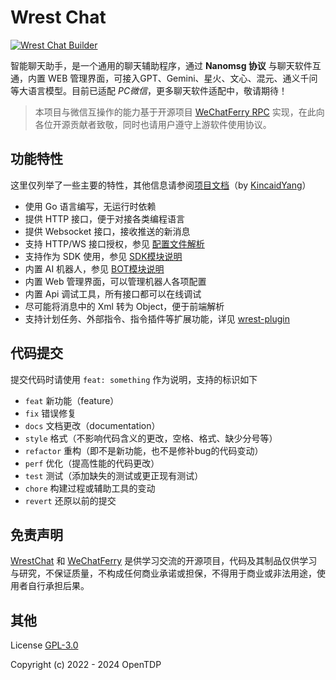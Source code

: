 # Wrest Chat

[![Wrest Chat Builder](https://github.com/opentdp/wrest-chat/actions/workflows/release.yml/badge.svg)](https://github.com/opentdp/wrest-chat/actions/workflows/release.yml)

智能聊天助手，是一个通用的聊天辅助程序，通过 **Nanomsg 协议** 与聊天软件互通，内置 WEB 管理界面，可接入GPT、Gemini、星火、文心、混元、通义千问等大语言模型。目前已适配 *PC微信*，更多聊天软件适配中，敬请期待！

> 本项目与微信互操作的能力基于开源项目 [WeChatFerry RPC](https://github.com/lich0821/WeChatFerry/tree/master/WeChatFerry) 实现，在此向各位开源贡献者致敬，同时也请用户遵守上游软件使用协议。

## 功能特性

这里仅列举了一些主要的特性，其他信息请参阅[项目文档](https://docs.opentdp.org/#/wrest/)（by [KincaidYang](https://github.com/KincaidYang)）

- 使用 Go 语言编写，无运行时依赖
- 提供 HTTP 接口，便于对接各类编程语言
- 提供 Websocket 接口，接收推送的新消息
- 支持 HTTP/WS 接口授权，参见 [配置文件解析](https://docs.opentdp.org/#/wrest/配置文件解析)
- 支持作为 SDK 使用，参见 [SDK模块说明](https://docs.opentdp.org/#/wrest/开发指南/SDK模块)
- 内置 AI 机器人，参见 [BOT模块说明](https://docs.opentdp.org/#/wrest/开发指南/BOT模块)
- 内置 Web 管理界面，可以管理机器人各项配置
- 内置 Api 调试工具，所有接口都可以在线调试
- 尽可能将消息中的 Xml 转为 Object，便于前端解析
- 支持计划任务、外部指令、指令插件等扩展功能，详见 [wrest-plugin](https://github.com/opentdp/wrest-plugin)

## 代码提交

提交代码时请使用 `feat: something` 作为说明，支持的标识如下

- `feat` 新功能（feature）
- `fix` 错误修复
- `docs` 文档更改（documentation）
- `style` 格式（不影响代码含义的更改，空格、格式、缺少分号等）
- `refactor` 重构（即不是新功能，也不是修补bug的代码变动）
- `perf` 优化（提高性能的代码更改）
- `test` 测试（添加缺失的测试或更正现有测试）
- `chore` 构建过程或辅助工具的变动
- `revert` 还原以前的提交

## 免责声明

[WrestChat](https://github.com/opentdp/wrest-chat) 和 [WeChatFerry](https://github.com/lich0821/WeChatFerry) 是供学习交流的开源项目，代码及其制品仅供学习与研究，不保证质量，不构成任何商业承诺或担保，不得用于商业或非法用途，使用者自行承担后果。

## 其他

License [GPL-3.0](https://www.gnu.org/licenses/gpl-3.0.txt)

Copyright (c) 2022 - 2024 OpenTDP
